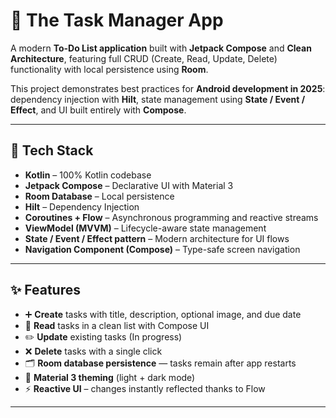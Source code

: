 # 📝 The Task Manager App

A modern **To-Do List application** built with **Jetpack Compose** and **Clean Architecture**, featuring full CRUD (Create, Read, Update, Delete) functionality with local persistence using **Room**.  

This project demonstrates best practices for **Android development in 2025**: dependency injection with **Hilt**, state management using **State / Event / Effect**, and UI built entirely with **Compose**.

---

## 🚀 Tech Stack

- **Kotlin** – 100% Kotlin codebase  
- **Jetpack Compose** – Declarative UI with Material 3  
- **Room Database** – Local persistence  
- **Hilt** – Dependency Injection  
- **Coroutines + Flow** – Asynchronous programming and reactive streams  
- **ViewModel (MVVM)** – Lifecycle-aware state management  
- **State / Event / Effect pattern** – Modern architecture for UI flows  
- **Navigation Component (Compose)** – Type-safe screen navigation  

---

## ✨ Features

- ➕ **Create** tasks with title, description, optional image, and due date  
- 📖 **Read** tasks in a clean list with Compose UI  
- ✏️ **Update** existing tasks (In progress)  
- ❌ **Delete** tasks with a single click  
- 🗂 **Room database persistence** — tasks remain after app restarts  
- 🎨 **Material 3 theming** (light + dark mode)  
- ⚡ **Reactive UI** – changes instantly reflected thanks to Flow  

---


